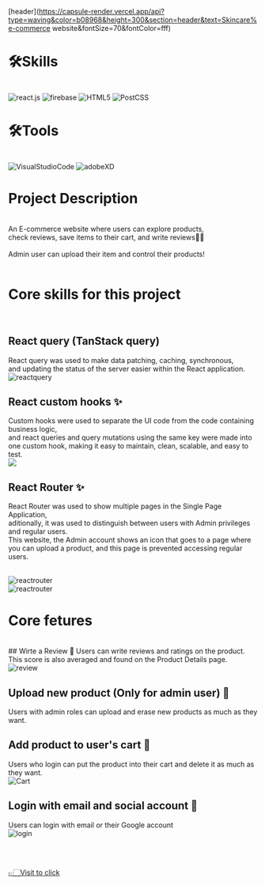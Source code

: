 [header](https://capsule-render.vercel.app/api?type=waving&color=b08968&height=300&section=header&text=Skincare%e-commerce website&fontSize=70&fontColor=fff)



# 🛠Skills
<br>
<img alt="react.js" src="https://img.shields.io/badge/React-20232A?style=for-the-badge&logo=react&logoColor=61DAFB"/>
<img alt="firebase" src="https://img.shields.io/badge/firebase-ffca28?style=for-the-badge&logo=firebase&logoColor=black" />
<img alt="HTML5" src ="https://img.shields.io/badge/HTML5-E34F26.svg?&style=for-the-badge&logo=HTML5&logoColor=fff"/>
<img alt="PostCSS" src ="https://img.shields.io/badge/PostCSS-F43059.svg?&style=for-the-badge&logo=CSSWizardry&logoColor=fff"/>
<br>
  

# 🛠Tools
<br>
<img alt="VisualStudioCode" src ="https://img.shields.io/badge/VisualStudioCode-007ACC.svg?&style=for-the-badge&logo=Visual Studio Code&logoColor=fff"/>
<img alt="adobeXD" src="https://img.shields.io/badge/Adobe%20XD-470137?style=for-the-badge&logo=Adobe%20XD&logoColor=#FF61F6" />
<br>

# Project Description 
<br>
An E-commerce website where users can explore products, <br/>
check reviews, save items to their cart, and write reviews✍🏻 <br/> <br/>
Admin user can upload their item and control their products!
<br>
<br>

# Core skills for this project
</br>

## React query (TanStack query)
React query was used to make data patching, caching, synchronous, <br/>
and updating the status of the server easier within the React application.
</br>
<img src="https://res.cloudinary.com/nara9709/image/upload/v1675828949/reactquery_djr24b.png" alt="reactquery"/>

## React custom hooks ✨
Custom hooks were used to separate the UI code from the code containing business logic, <br/>
and react queries and query mutations using the same key were made into one custom hook, making it easy to maintain, clean, scalable, and easy to test.
</br>
<img src="https://res.cloudinary.com/nara9709/image/upload/v1675828952/customhook_vhfl4a.png"/>

## React Router ✨
React Router was used to show multiple pages in the Single Page Application, <br/>
aditionally, it was used to distinguish between users with Admin privileges and regular users. <br/>
This website, the Admin account shows an icon that goes to a page where you can upload a product, and this page is prevented accessing regular users.

</br>

<img src="https://res.cloudinary.com/nara9709/image/upload/v1675831058/reactrouter1_l92rp3.png" alt="reactrouter" />
<br/>
<img src="https://res.cloudinary.com/nara9709/image/upload/v1675831058/reactrouter2_bbosdu.png" alt="reactrouter" />
<br/>

# Core fetures 
</br>
## Wirte a Review 🌟
Users can write reviews and ratings on the product. <br/>
This score is also averaged and found on the Product Details page.
<br/>
<img src="https://res.cloudinary.com/nara9709/image/upload/v1675828379/review_wmpneu.gif" alt="review"/>

<br/>

## Upload new product (Only for admin user) 🌟
Users with admin roles can upload and erase new products as much as they want.
<br/>
<img src="" alt=""/>

## Add product to user's cart 🌟
Users who login can put the product into their cart and delete it as much as they want.
<br/>
<img src="https://res.cloudinary.com/nara9709/image/upload/v1675829585/ezgif.com-optimize_cwyh63.gif" alt="Cart"/>


## Login with email and social account 🌟
Users can login with email or their Google account
<br/>
<img src="" alt="login" />

<br/>
<br/>

<a href="https://ski-n-body.netlify.app/"> 👉🏻Visit to click </a>
